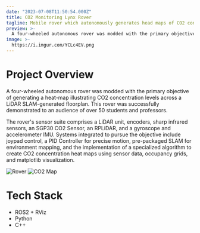 ```yaml
---
date: "2023-07-08T11:50:54.000Z"
title: CO2 Monitoring Lynx Rover
tagline: Mobile rover which autonomously generates head maps of CO2 concentration indoors.
preview: >-
  A four-wheeled autonomous rover was modded with the primary objective of generating a heat-map illustrating CO2 concentration levels across a LiDAR SLAM-generated floorplan. Cover generated by DALLE-3.
image: >-
  https://i.imgur.com/YCLc4EV.png
---
```


# Project Overview

A four-wheeled autonomous rover was modded with the primary objective of generating a heat-map illustrating CO2 concentration levels across a LiDAR SLAM-generated floorplan. This rover was successfully demonstrated to an audience of over 50 students and professors.

The rover's sensor suite comprises a LiDAR unit, encoders, sharp infrared sensors, an SGP30 CO2 Sensor, an RPLiDAR, and a gyroscope and accelerometer IMU. Systems integrated to pursue the objective include joypad control, a PID Controller for precise motion, pre-packaged SLAM for environment mapping, and the implementation of a specialized algorithm to create CO2 concentration heat maps using sensor data, occupancy grids, and matplotlib visualization.

![Rover](https://i.imgur.com/3ZmIaMh.png)
![CO2 Map](https://i.imgur.com/vcIysZ9.png)

# Tech Stack

- ROS2 + RViz
- Python
- C++
